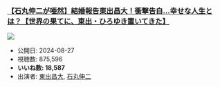 ### [【石丸伸二が唖然】結婚報告東出昌大！衝撃告白…幸せな人生とは？【世界の果てに、東出・ひろゆき置いてきた】](https://www.youtube.com/watch?v=8xFzx_lOouI)
[![](https://img.youtube.com/vi/8xFzx_lOouI/sddefault.jpg)](https://www.youtube.com/watch?v=8xFzx_lOouI)
-   公開日: 2024-08-27
-   視聴数: 875,596
-   **いいね数: 18,587**
-   出演者: [東出昌大](/rehacq_fan/people/東出昌大 "wikilink"), [石丸伸二](/rehacq_fan/people/石丸伸二 "wikilink")
